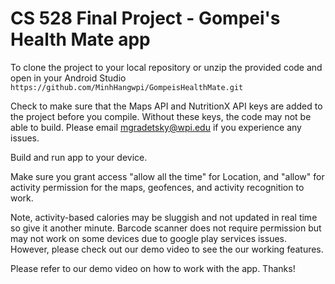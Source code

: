 ﻿# CS 528 Final Project - Gompei's Health Mate app

To clone the project to your local repository or unzip the provided code and open in your Android Studio
`https://github.com/MinhHangwpi/GompeisHealthMate.git`

Check to make sure that the Maps API and NutritionX API keys are added to the project before you compile. Without these keys, the code may not be able to build. Please email mgradetsky@wpi.edu if you experience any issues.


Build and run app to your device.

Make sure you grant access "allow all the time" for Location, and "allow" for activity permission for the maps, geofences, and activity recognition to work.

Note, activity-based calories may be sluggish and not updated in real time so give it another minute. Barcode scanner does not require permission but may not work on some devices due to google play services issues. However, please check out our demo video to see the our working features.

Please refer to our demo video on how to work with the app. Thanks!
